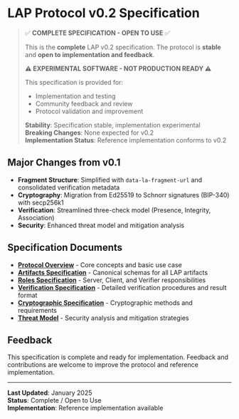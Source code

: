 # LAP Protocol v0.2 Specification

> ✅ **COMPLETE SPECIFICATION - OPEN TO USE** ✅
>
> This is the **complete** LAP v0.2 specification. The protocol is **stable** and **open to implementation and feedback**.
>
> **⚠️ EXPERIMENTAL SOFTWARE - NOT PRODUCTION READY ⚠️**
>
> This specification is provided for:
>
> -   Implementation and testing
> -   Community feedback and review
> -   Protocol validation and improvement
>
> **Stability**: Specification stable, implementation experimental  
> **Breaking Changes**: None expected for v0.2  
> **Implementation Status**: Reference implementation conforms to v0.2

## Major Changes from v0.1

-   **Fragment Structure**: Simplified with `data-la-fragment-url` and consolidated verification metadata
-   **Cryptography**: Migration from Ed25519 to Schnorr signatures (BIP-340) with secp256k1
-   **Verification**: Streamlined three-check model (Presence, Integrity, Association)
-   **Security**: Enhanced threat model and mitigation analysis

## Specification Documents

-   **[Protocol Overview](overview.md)** - Core concepts and basic use case
-   **[Artifacts Specification](artifacts.md)** - Canonical schemas for all LAP artifacts
-   **[Roles Specification](roles-spec.md)** - Server, Client, and Verifier responsibilities
-   **[Verification Specification](verification-spec.md)** - Detailed verification procedures and result format
-   **[Cryptographic Specification](crypto-spec.md)** - Cryptographic methods and requirements
-   **[Threat Model](threat-model.md)** - Security analysis and mitigation strategies

## Feedback

This specification is complete and ready for implementation. Feedback and contributions are welcome to improve the protocol and reference implementation.

---

**Last Updated**: January 2025  
**Status**: Complete / Open to Use  
**Implementation**: Reference implementation available
